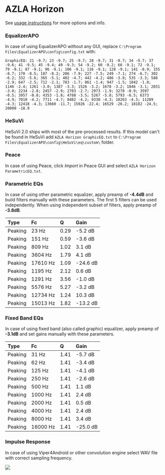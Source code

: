 # AZLA Horizon
See [usage instructions](https://github.com/jaakkopasanen/AutoEq#usage) for more options and info.

### EqualizerAPO
In case of using EqualizerAPO without any GUI, replace `C:\Program Files\EqualizerAPO\config\config.txt`
with:
```
GraphicEQ: 21 -9.7; 23 -9.7; 25 -9.7; 28 -9.7; 31 -9.7; 34 -9.7; 37 -9.6; 41 -9.5; 45 -9.4; 49 -9.3; 54 -9.2; 60 -9.2; 66 -9.1; 72 -9.1; 79 -9.1; 87 -9.1; 96 -9.1; 106 -9.1; 116 -9.1; 128 -9.1; 141 -8.9; 155 -8.7; 170 -8.5; 187 -8.2; 206 -7.9; 227 -7.5; 249 -7.1; 274 -6.7; 302 -6.2; 332 -5.6; 365 -5.1; 402 -4.7; 442 -4.2; 486 -3.8; 535 -3.3; 588 -2.9; 647 -2.5; 712 -2.1; 783 -1.7; 861 -1.4; 947 -1.5; 1042 -1.8; 1146 -2.4; 1261 -3.0; 1387 -3.3; 1526 -3.2; 1678 -3.2; 1846 -3.1; 2031 -3.0; 2234 -2.8; 2457 -2.9; 2703 -2.7; 2973 -1.9; 3270 -0.9; 3597 -0.5; 3957 -0.8; 4353 -1.8; 4788 -3.5; 5267 -5.8; 5793 -6.5; 6373 -4.9; 7010 -4.2; 7711 -4.7; 8482 -4.2; 9330 -4.3; 10263 -4.3; 11289 -4.3; 12418 -4.3; 13660 -11.7; 15026 -22.4; 16529 -26.2; 18182 -24.5; 20000 -18.9
```

### HeSuVi
HeSuVi 2.0 ships with most of the pre-processed results. If this model can't be found in HeSuVi add
`AZLA Horizon GraphicEQ.txt` to `C:\Program Files\EqualizerAPO\config\HeSuVi\eq\custom\` folder.

### Peace
In case of using Peace, click *Import* in Peace GUI and select `AZLA Horizon ParametricEQ.txt`.

### Parametric EQs
In case of using other parametric equalizer, apply preamp of **-4.4dB** and build filters manually
with these parameters. The first 5 filters can be used independently.
When using independent subset of filters, apply preamp of **-3.8dB**.

| Type    | Fc       |    Q | Gain     |
|:--------|:---------|:-----|:---------|
| Peaking | 23 Hz    | 0.29 | -5.2 dB  |
| Peaking | 151 Hz   | 0.59 | -3.6 dB  |
| Peaking | 809 Hz   | 1.02 | 3.1 dB   |
| Peaking | 3604 Hz  | 1.79 | 4.1 dB   |
| Peaking | 17610 Hz | 1.09 | -24.6 dB |
| Peaking | 1195 Hz  | 2.12 | 0.6 dB   |
| Peaking | 1291 Hz  | 3.56 | -1.0 dB  |
| Peaking | 5576 Hz  | 5.27 | -3.2 dB  |
| Peaking | 12734 Hz | 1.24 | 10.3 dB  |
| Peaking | 15013 Hz | 1.82 | -13.2 dB |

### Fixed Band EQs
In case of using fixed band (also called graphic) equalizer, apply preamp of **-3.1dB** and set
gains manually with these parameters.

| Type    | Fc       |    Q | Gain     |
|:--------|:---------|:-----|:---------|
| Peaking | 31 Hz    | 1.41 | -5.7 dB  |
| Peaking | 62 Hz    | 1.41 | -3.4 dB  |
| Peaking | 125 Hz   | 1.41 | -4.1 dB  |
| Peaking | 250 Hz   | 1.41 | -2.6 dB  |
| Peaking | 500 Hz   | 1.41 | 1.1 dB   |
| Peaking | 1000 Hz  | 1.41 | 2.4 dB   |
| Peaking | 2000 Hz  | 1.41 | 0.5 dB   |
| Peaking | 4000 Hz  | 1.41 | 2.4 dB   |
| Peaking | 8000 Hz  | 1.41 | 3.4 dB   |
| Peaking | 16000 Hz | 1.41 | -25.0 dB |

### Impulse Response
In case of using Viper4Android or other convolution engine select WAV file with correct sampling frequency.

![](https://raw.githubusercontent.com/jaakkopasanen/AutoEq/master/results/crinacle/harman_in-ear_2017-1/AZLA%20Horizon/AZLA%20Horizon.png)